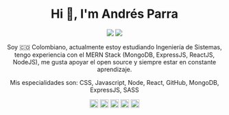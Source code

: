 
<h1 align="center">Hi 👋, I'm Andrés Parra</h1>

<p align="center">
  <a href="https://twitter.com/SoyAndresGarzon"><img src="https://img.shields.io/twitter/follow/SoyAndresGarzon?style=social" /></a>
  <a href="https://github.com/AndresParraGO"><img src="https://img.shields.io/github/followers/AndresParraGO?label=follow&style=social" /></a>
</p>


<p align="center">Soy 🇨🇴 Colombiano, actualmente estoy estudiando Ingeniería de Sistemas, tengo experiencia con el MERN Stack (MongoDB, ExpressJS, ReactJS, NodeJS), me gusta apoyar el open source y siempre estar en constante aprendizaje.</p>
<p align="center">Mis especialidades son: CSS, Javascript, Node, React, GitHub, MongoDB, ExpressJS, SASS</p>

<p align="center">
  <a href=https://codepen.io/soyandresgarzon target="_blank"><img align="center" src=https://cdn.jsdelivr.net/npm/simple-icons@3.0.1/icons/codepen.svg height="20" width="20" /></a>
  <a href=https://www.facebook.com/soyandresgarzon target="_blank"><img align="center" src=https://cdn.jsdelivr.net/npm/simple-icons@3.0.1/icons/facebook.svg height="20" width="20" /></a>
  <a href=https://twitter.com/SoyAndresGarzon target="_blank"><img align="center" src=https://cdn.jsdelivr.net/npm/simple-icons@3.0.1/icons/twitter.svg height="20" width="20" /></a>
  <a href=https://www.linkedin.com/in/soyandresgarzon target="_blank"><img align="center" src=https://cdn.jsdelivr.net/npm/simple-icons@3.0.1/icons/linkedin.svg height="20" width="20" /></a>
  <a href=https://www.instagram.com/soyandresgarzon/ target="_blank"><img align="center" src=https://cdn.jsdelivr.net/npm/simple-icons@3.0.1/icons/instagram.svg height="20" width="20" /></a>
</p>
